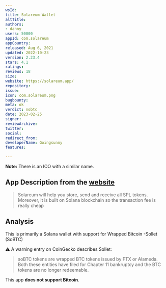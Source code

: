 ```yaml
---
wsId: 
title: Solareum Wallet
altTitle: 
authors:
- danny
users: 50000
appId: com.solareum
appCountry: 
released: Aug 6, 2021
updated: 2022-10-23
version: 2.23.4
stars: 4.1
ratings: 
reviews: 18
size: 
website: https://solareum.app/
repository: 
issue: 
icon: com.solareum.png
bugbounty: 
meta: ok
verdict: nobtc
date: 2023-02-25
signer: 
reviewArchive: 
twitter: 
social: 
redirect_from: 
developerName: Goingsunny
features: 

---
```


**Note:** There is an ICO with a similar name.

## App Description from the [website]()

> Solareum will help you store, send and receive all SPL tokens. Moreover, it is built on Solana blockchain so the transaction fee is really cheap

## Analysis 

This is primarily a Solana wallet with support for Wrapped Bitcoin -Sollet (SoBTC)

⚠️ A warning entry on CoinGecko describes Sollet:

> soBTC tokens are wrapped BTC tokens issued by FTX or Alameda. Both these entities have filed for Chapter 11 bankruptcy and the BTC tokens are no longer redeemable.

This app **does not support Bitcoin**.

